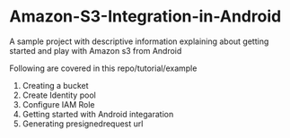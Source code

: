 # Amazon-S3-Integration-in-Android
A sample project with descriptive information explaining about getting started and play with Amazon s3 from Android

Following are covered in this repo/tutorial/example
1) Creating a bucket
2) Create Identity pool
3) Configure IAM Role
4) Getting started with Android integaration
5) Generating presignedrequest url
